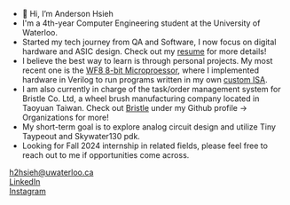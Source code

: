 - 👋 Hi, I’m Anderson Hsieh
- I'm a 4th-year Computer Engineering student at the University of Waterloo.
- Started my tech journey from QA and Software, I now focus on digital hardware and ASIC design. Check out my [resume](https://github.com/AndersonHsieh0330/Resume/blob/master/Resume_AndersonHsieh.pdf) for more details!
- I believe the best way to learn is through personal projects. My most recent one is the [WF8 8-bit Microproessor](https://github.com/AndersonHsieh0330/WF8), where I implemented hardware in Verilog to run programs written in my own [custom ISA](https://github.com/AndersonHsieh0330/softcore_cpu#instruction-set-architecture).
- I am also currently in charge of the task/order management system for Bristle Co. Ltd, a wheel brush manufacturing company located in Taoyuan Taiwan. Check out [Bristle](https://github.com/Bristle-Co) under my Github profile -> Organizations for more!
- My short-term goal is to explore analog circuit design and utilize Tiny Taypeout and Skywater130 pdk.
- Looking for Fall 2024 internship in related fields, please feel free to reach out to me if opportunities come across.

h2hsieh@uwaterloo.ca </br>
[LinkedIn](https://www.linkedin.com/in/anderson-hsieh-6003a41ba/) </br>
[Instagram](https://www.instagram.com/anderson_hsieh_/)
